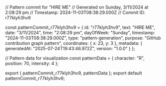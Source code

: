 // Pattern commit for "HIRE ME"
// Generated on Sunday, 3/11/2024 at 2:08:29 pm
// Timestamp: 2024-11-03T08:38:29.000Z
// Commit ID: r77klyh3hv9

const patternCommit_r77klyh3hv9 = {
  id: "r77klyh3hv9",
  text: "HIRE ME",
  date: "3/11/2024",
  time: "2:08:29 pm",
  dayOfWeek: "Sunday",
  timestamp: "2024-11-03T08:38:29.000Z",
  type: "pattern-generation",
  purpose: "GitHub contribution graph pattern",
  coordinates: {
    x: 23,
    y: 3
  },
  metadata: {
    generatedAt: "2025-07-24T19:43:46.972Z",
    version: "1.0.0"
  }
};

// Pattern data for visualization
const patternData = {
  character: "R",
  position: 70,
  intensity: 4
};

export { patternCommit_r77klyh3hv9, patternData };
export default patternCommit_r77klyh3hv9;

